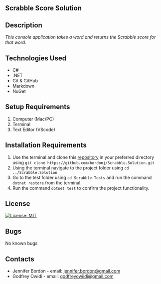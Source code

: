 ## Scrabble Score Solution

## Description
_This console application takes a word and returns the Scrabble score for that word._

## Technologies Used

* C#
* .NET
* Git & GitHub
* Markdown
* NuGet
## Setup Requirements
1. Computer (Mac/PC)
2. Terminal
3. Text Editor (VScode)
## Installation Requirements
1. Use the terminal and clone this [repository](https://github.com/bordonj/Scrabble.Solution.git) in your preferred directory using ```git clone https://github.com/bordonj/Scrabble.Solution.git```
2. Using the terminal navigate to the project folder using ```cd ../Scrabble.Solution```
3. Go to the test folder using ```cd Scrabble.Tests``` and run the command ```dotnet restore``` from the terminal.
4. Run the command ```dotnet test``` to confirm the project functionality.
## License
[![License: MIT](https://img.shields.io/badge/License-MIT-yellow.svg)](https://opensource.org/licenses/MIT)

## Bugs
No known bugs

## Contacts
- Jennifer Bordon - email: jennifer.bordon@gmail.com
- Godfrey Owidi - email: godfreyowiidi@gmail.com



